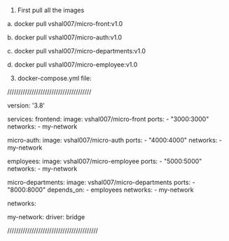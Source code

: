 1. First pull all the images
   
 a. docker pull vshal007/micro-front:v1.0

 b. docker pull vshal007/micro-auth:v1.0
 
 c. docker pull vshal007/micro-departments:v1.0
 
 d. docker pull vshal007/micro-employee:v1.0

3. docker-compose.yml file:

////////////////////////////////////// 

version: '3.8'

services:
  frontend:
    image: vshal007/micro-front
    ports:
      - "3000:3000"
    networks:
      - my-network

  micro-auth:
    image: vshal007/micro-auth
    ports:
      - "4000:4000"
    networks:
      - my-network

  employees:
    image: vshal007/micro-employee
    ports:
      - "5000:5000"
    networks:
      - my-network

  micro-departments:
    image: vshal007/micro-departments
    ports:
      - "8000:8000"
    depends_on:
      - employees
    networks:
      - my-network


networks:

  my-network:
    driver: bridge
    
/////////////////////////////////////////
